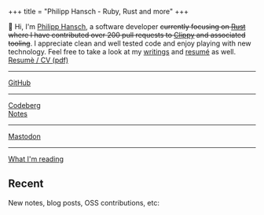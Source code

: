 +++
title = "Philipp Hansch - Ruby, Rust and more"
+++

<div id="index-top">
  <div class="h-card">
    👋 Hi, I'm <a class="p-name u-url" rel="me" href="https://philhansch.net">Philipp Hansch</a>, a software developer <s>currently focusing on <a href="https://rust-lang.org">Rust</a> where I have contributed over 200 pull requests to <a href="https://github.com/rust-lang/rust-clippy">Clippy</a> and associated tooling</s>. I appreciate clean and well tested code and enjoy playing with new technology.
    Feel free to take a look at my <a title="My blog" href="http://philhansch.net/archive/">writings</a> and <a href="https://github.com/phansch/cv/blob/main/resume-philipp-hansch.pdf">resumé</a> as well.
  </div>

  <nav id="work">
    <a href="https://github.com/phansch/cv/raw/main/resume-philipp-hansch.pdf">Resumè / CV (pdf)</a>
    <hr class="inline-hr" />
    <a href="https://github.com/phansch">GitHub</a>
    <hr class="inline-hr" />
    <a href="https://codeberg.org/philhansch">Codeberg</a>
  </nav>
  <nav id="social">
    <a href="/notes/">Notes</a>
    <hr class="inline-hr" />
    <a href="https://mastodon.social/@phansch">Mastodon</a>
    <hr class="inline-hr" />
    <a href="https://app.thestorygraph.com/profile/philh">What I'm reading</a>
  </nav>
</div>

<h2>Recent</h2>

New notes, blog posts, OSS contributions, etc:

[ghproject]: https://github.com/users/phansch/projects/3#column-6248321
